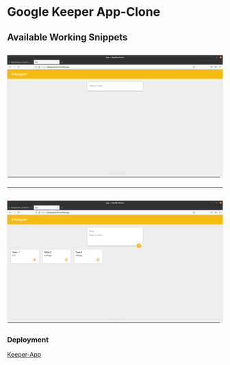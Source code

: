 # Google Keeper App-Clone
## Available Working Snippets
![Enter- page](deployed.png)
---
---
![Working-page](deployed2.png)
---
### Deployment
[Keeper-App](https://keeperpractice.netlify.app/) 
